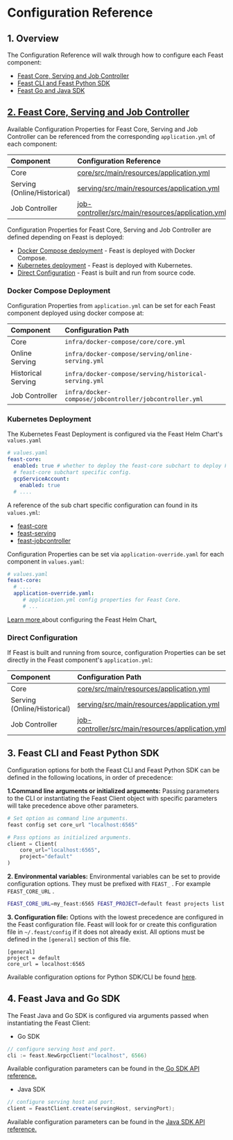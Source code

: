 # Configuration Reference

## 1. Overview

The Configuration Reference will walk through how to configure each Feast component:

* [Feast Core, Serving and Job Controller](configuration-reference.md#2-feast-core-serving-and-job-controller)
* [Feast CLI and Feast Python SDK](configuration-reference.md#3-feast-cli-and-feast-python-sdk)
* [Feast Go and Java SDK](configuration-reference.md#4-feast-java-and-go-sdk)

## [2. Feast Core, Serving and Job Controller](configuration-reference.md#3-feast-cli-and-feast-python-sdk)

Available Configuration Properties for Feast Core, Serving and Job Controller can be referenced from the corresponding `application.yml` of each component:

| Component | Configuration Reference |
| :--- | :--- |
| Core | [core/src/main/resources/application.yml](https://github.com/feast-dev/feast/blob/master/core/src/main/resources/application.yml) |
| Serving \(Online/Historical\) | [serving/src/main/resources/application.yml](https://github.com/feast-dev/feast/blob/master/serving/src/main/resources/application.yml) |
| Job Controller | [job-controller/src/main/resources/application.yml](https://github.com/feast-dev/feast/blob/master/job-controller/src/main/resources/application.yml) |

Configuration Properties for Feast Core, Serving and Job Controller are defined depending on Feast is deployed:

* [Docker Compose deployment](configuration-reference.md#docker-compose-deployment) - Feast is deployed with Docker Compose.
* [Kubernetes deployment](configuration-reference.md#kubernetes-deployment) - Feast is deployed with Kubernetes.
* [Direct Configuration](configuration-reference.md#direct-configuration) - Feast is built and run from source code.

### Docker Compose Deployment

Configuration Properties from `application.yml` can be set for each Feast component deployed using docker compose at:

| Component | Configuration Path |
| :--- | :--- |
| Core | `infra/docker-compose/core/core.yml` |
| Online Serving | `infra/docker-compose/serving/online-serving.yml` |
| Historical Serving | `infra/docker-compose/serving/historical-serving.yml` |
| Job Controller | `infra/docker-compose/jobcontroller/jobcontroller.yml` |

### Kubernetes Deployment

The Kubernetes Feast Deployment is configured via the Feast Helm Chart's `values.yaml`

```yaml
# values.yaml
feast-core:
  enabled: true # whether to deploy the feast-core subchart to deploy Feast Core.
  # feast-core subchart specific config.
  gcpServiceAccount:
    enabled: true 
  # ....
```

A reference of the sub chart specific configuration can found in its `values.yml`:

* [feast-core](https://github.com/feast-dev/feast/blob/master/infra/charts/feast/charts/feast-core)
* [feast-serving](https://github.com/feast-dev/feast/tree/master/infra/charts/feast/charts/feast-serving)
* [feast-jobcontroller](https://github.com/feast-dev/feast/blob/master/infra/charts/feast/charts/feast-jobcontroller)

Configuration Properties can be set via `application-override.yaml` for each component in `values.yaml`:

```yaml
# values.yaml
feast-core:
  # ....
  application-override.yaml: 
     # application.yml config properties for Feast Core.
     # ...
```

[Learn more ](https://github.com/feast-dev/feast/blob/master/infra/charts/feast/README.md)about configuring the Feast Helm Chart[.](https://github.com/feast-dev/feast/blob/master/infra/charts/feast/README.md)

### Direct Configuration

If Feast is built and running from source, configuration Properties can be set directly in the Feast component's `application.yml`:

| Component | Configuration Path |
| :--- | :--- |
| Core | [core/src/main/resources/application.yml](https://github.com/feast-dev/feast/blob/master/core/src/main/resources/application.yml) |
| Serving \(Online/Historical\) | [serving/src/main/resources/application.yml](https://github.com/feast-dev/feast/blob/master/serving/src/main/resources/application.yml) |
| Job Controller | [job-controller/src/main/resources/application.yml](https://github.com/feast-dev/feast/blob/master/job-controller/src/main/resources/application.yml) |

## 3. Feast CLI and Feast Python SDK

Configuration options for both the Feast CLI and Feast Python SDK can be defined in the following locations, in order of precedence:

**1.Command line arguments or initialized arguments:** Passing parameters to the CLI or instantiating the Feast Client object with specific parameters will take precedence above other parameters.

```bash
# Set option as command line arguments.
feast config set core_url "localhost:6565"
```

```python
# Pass options as initialized arguments.
client = Client(
    core_url="localhost:6565",
    project="default"
)
```

**2. Environmental variables:** Environmental variables can be set to provide configuration options. They must be prefixed with `FEAST_` . For example `FEAST_CORE_URL` .

```bash
FEAST_CORE_URL=my_feast:6565 FEAST_PROJECT=default feast projects list
```

**3. Configuration file:** Options with the lowest precedence are configured in the Feast configuration file. Feast will look for or create this configuration file in `~/.feast/config` if it does not already exist. All options must be defined in the `[general]` section of this file.

```text
[general]
project = default
core_url = localhost:6565
```

Available configuration options for Python SDK/CLI be found [here](https://github.com/feast-dev/feast/blob/master/sdk/python/feast/constants.py).

## 4. Feast Java and Go SDK

The Feast Java and Go SDK is configured via arguments passed when instantiating the Feast Client:

* Go SDK

```go
// configure serving host and port.
cli := feast.NewGrpcClient("localhost", 6566)
```

Available configuration parameters can be found in the[ Go SDK API reference.](https://godoc.org/github.com/feast-dev/feast/sdk/go)

* Java SDK

```java
// configure serving host and port.
client = FeastClient.create(servingHost, servingPort);
```

Available configuration parameters can be found in the [Java SDK API reference.](https://javadoc.io/doc/dev.feast/feast-sdk/latest/com/gojek/feast/package-summary.html)

